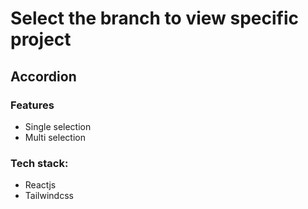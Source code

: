 # Select the branch to view specific project

## Accordion

### Features

- Single selection
- Multi selection

### Tech stack:

- Reactjs
- Tailwindcss
